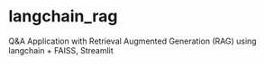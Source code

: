# langchain_rag
Q&amp;A Application with Retrieval Augmented Generation (RAG) using langchain + FAISS, Streamlit
